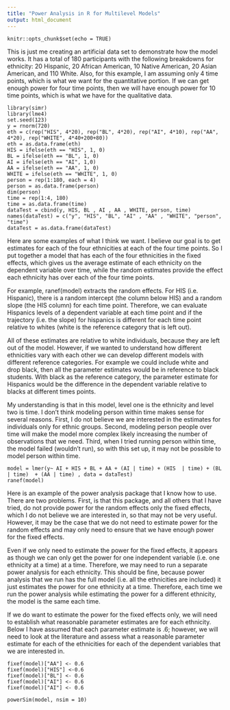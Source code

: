 ```yaml
---
title: "Power Analysis in R for Multilevel Models"
output: html_document
---
```


```{r setup, include=FALSE}
knitr::opts_chunk$set(echo = TRUE)
```
This is just me creating an artificial data set to demonstrate how the model works.  It has a total of 180 participants with the following breakdowns for ethnicity:  20 Hispanic, 20 African American, 10 Native American, 20 Asian American, and 110 White.  Also, for this example, I am assuming only 4 time points, which is what we want for the quantitative portion.  If we can get enough power for four time points, then we will have enough power for 10 time points, which is what we have for the qualitative data.   
```{r}
library(simr)
library(lme4)
set.seed(123)
y = rnorm(720)
eth = c(rep("HIS", 4*20), rep("BL", 4*20), rep("AI", 4*10), rep("AA", 4*20), rep("WHITE", 4*40+200+80))
eth = as.data.frame(eth)
HIS = ifelse(eth == "HIS", 1, 0)
BL = ifelse(eth == "BL", 1, 0)
AI = ifelse(eth == "AI", 1,0)
AA = ifelse(eth == "AA", 1, 0)
WHITE = ifelse(eth == "WHITE", 1, 0)
person = rep(1:180, each = 4)
person = as.data.frame(person)
dim(person)
time = rep(1:4, 180)
time = as.data.frame(time)
dataTest = cbind(y, HIS, BL , AI , AA , WHITE, person, time)
names(dataTest) = c("y", "HIS", "BL", "AI" , "AA" , "WHITE", "person", "time")
dataTest = as.data.frame(dataTest)
```
Here are some examples of what I think we want.  I believe our goal is to get estimates for each of the four ethnicities at each of the four time points.  So I put together a model that has each of the four ethnicities in the fixed effects, which gives us the average estimate of each ethnicity on the dependent variable over time, while the random estimates provide the effect each ethnicity has over each of the four time points.  

For example, ranef(model) extracts the random effects.  For HIS (i.e. Hispanic), there is a random intercept (the column below HIS) and a random slope (the HIS column) for each time point.  Therefore, we can evaluate Hispanics levels of a dependent variable at each time point and if the trajectory (i.e. the slope) for hispanics is different for each time point relative to whites (white is the reference category that is left out). 

All of these estimates are relative to white individuals, because they are left out of the model.  However, if we wanted to understand how different ethnicities vary with each other we can develop different models with different reference categories.  For example we could include white and drop black, then all the parameter estimates would be in reference to black students. With black as the reference category, the parameter estimate for Hispanics would be the difference in the dependent variable relative to blacks at different times points. 

My understanding is that in this model, level one is the ethnicity and level two is time.  I don’t think modeling person within time makes sense for several reasons.  First, I do not believe we are interested in the estimates for individuals only for ethnic groups.  Second, modeling person people over time will make the model more complex likely increasing the number of observations that we need.  Third, when I tried running person within time, the model failed (wouldn’t run), so with this set up, it may not be possible to model person within time.
```{r}
model = lmer(y~ AI + HIS + BL + AA + (AI | time) + (HIS  | time) + (BL | time)  + (AA | time) , data = dataTest)
ranef(model)
```
Here is an example of the power analysis package that I know how to use.  There are two problems.  First, is that this package, and all others that I have tried, do not provide power for the random effects only the fixed effects, which I do not believe we are interested in, so that may not be very useful.  However, it may be the case that we do not need to estimate power for the random effects and may only need to ensure that we have enough power for the fixed effects.  

Even if we only need to estimate the power for the fixed effects, it appears as though we can only get the power for one independent variable (i.e. one ethnicity at a time) at a time.  Therefore, we may need to run a separate power analysis for each ethnicity.  This should be fine, because power analysis that we run has the full model (i.e. all the ethnicities are included) it just estimates the power for one ethnicity at a time.  Therefore, each time we run the power analysis while estimating the power for a different ethnicity, the model is the same each time.

If we do want to estimate the power for the fixed effects only, we will need to establish what reasonable parameter estimates are for each ethnicity.  Below I have assumed that each parameter estimate is .6; however, we will need to look at the literature and assess what a reasonable parameter estimate for each of the ethnicities for each of the dependent variables that we are interested in. 
```{r}
fixef(model)["AA"] <- 0.6
fixef(model)["HIS"] <-0.6
fixef(model)["BL"] <- 0.6
fixef(model)["AI"] <- 0.6
fixef(model)["AI"] <- 0.6

powerSim(model, nsim = 10)
```



